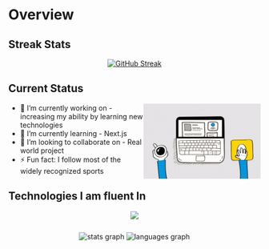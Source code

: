 # Overview

## Streak Stats

<p align="center">
  <a href="https://git.io/streak-stats">
    <img src="https://github-readme-streak-stats.herokuapp.com?user=nisakib07&theme=nightowl&card_width=600&background=45%2C23124D%2C0D0B24&border=8080EB" alt="GitHub Streak" />
  </a>
</p>

###

## Current Status

<img align="right" height="150" src="https://raw.githubusercontent.com/nisakib07/nisakib07/main/Images/web-dev-website-development.gif"  />

- 🔭 I’m currently working on - increasing my ability by learning new technologies
- 🌱 I’m currently learning - Next.js
- 👯 I’m looking to collaborate on - Real world project
- ⚡ Fun fact: I follow most of the widely recognized sports

## Technologies I am fluent In

<p align="center">
  <a href="https://skillicons.dev">
    <img src="https://skillicons.dev/icons?i=html,css,js,tailwind,react,firebase,mongodb,nodejs,expressjs,next" />
  </a>
</p>

###

<div align="center">
  <img src="https://github-readme-stats.vercel.app/api?username=maurodesouza&hide_title=false&hide_rank=false&show_icons=true&include_all_commits=true&count_private=true&disable_animations=false&theme=dracula&locale=en&hide_border=false" height="150" alt="stats graph"  />
  <img src="https://github-readme-stats.vercel.app/api/top-langs?username=maurodesouza&locale=en&hide_title=false&layout=compact&card_width=320&langs_count=5&theme=dracula&hide_border=false" height="150" alt="languages graph"  />
</div>

###

###
